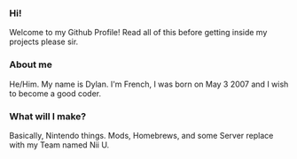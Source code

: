 ### Hi!
Welcome to my Github Profile! Read all of this before getting inside my projects please sir.

### About me
He/Him.
My name is Dylan. I'm French, I was born on May 3 2007 and I wish to become a good coder.

### What will I make?
Basically, Nintendo things. Mods, Homebrews, and some Server replace with my Team named Nii U.
